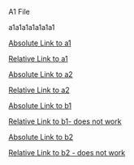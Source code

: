 A1 File

a1a1a1a1a1a1a1


[Absolute Link to a1](/test/a/a1.md)

[Relative Link to a1](a1.md)


[Absolute Link to a2](/test/a/a2.md)

[Relative Link to a2](a2.md)


[Absolute Link to b1](/test/b/b1.md)


[Relative Link to b1- does not work](b1.md)


[Absolute Link to b2](/test/b/b2.md)

[Relative Link to b2 - does not work](b2.md)


